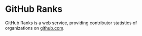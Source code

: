 # GitHub Ranks

GitHub Ranks is a web service, providing contributor statistics of organizations on [github.com](https://github.com).
